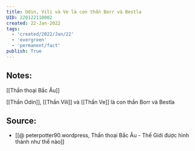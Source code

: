 ```yaml
---
title: Odin, Vili và Ve là con thần Borr và Bestla
UID: 220122110002
created: 22-Jan-2022
tags:
  - 'created/2022/Jan/22'
  - 'evergreen'
  - 'permanent/fact'
publish: True
---
```

## Notes:
[[Thần thoại Bắc Âu]]

[[Thần Odin]], [[Thần Vili]] và [[Thần Ve]] là con thần Borr và Bestla

## Source:
- [[@ peterpotter90.wordpress, Thần thoại Bắc Âu - Thế Giới được hình thành như thế nào]]


